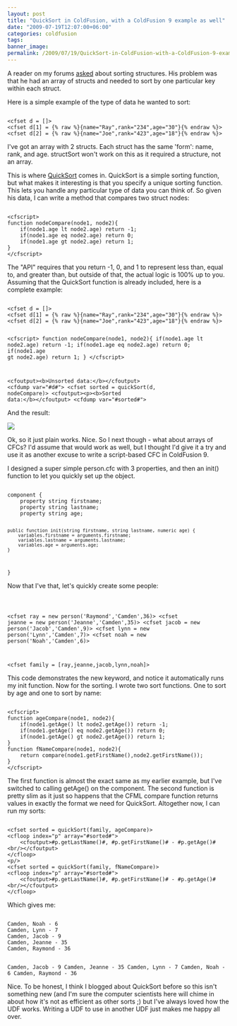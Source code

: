 ```yaml
---
layout: post
title: "QuickSort in ColdFusion, with a ColdFusion 9 example as well"
date: "2009-07-19T12:07:00+06:00"
categories: coldfusion 
tags: 
banner_image: 
permalink: /2009/07/19/QuickSort-in-ColdFusion-with-a-ColdFusion-9-example-as-well
---
```


A reader on my forums <a href="http://www.raymondcamden.com/forums/messages.cfm?threadid=7A673595-E927-C5E4-2DCFFC748B0E6AF0">asked</a> about sorting structures. His problem was that he had an array of structs and needed to sort by one particular key within each struct.
<!--more-->
Here is a simple example of the type of data he wanted to sort:

<code>
&lt;cfset d = []&gt;
&lt;cfset d[1] = {% raw %}{name="Ray",rank="234",age="30"}{% endraw %}&gt;
&lt;cfset d[2] = {% raw %}{name="Joe",rank="423",age="18"}{% endraw %}&gt;
</code>

I've got an array with 2 structs. Each struct has the same 'form': name, rank, and age. structSort won't work on this as it required a structure, not an array. 

This is where <a href="http://www.cflib.org/udf/quicksort">QuickSort</a> comes in. QuickSort is a simple sorting function, but what makes it interesting is that you specify a unique sorting function. This lets you handle any particular type of data you can think of. So given his data, I can write a method that compares two struct nodes:

<code>
&lt;cfscript&gt;
function nodeCompare(node1, node2){
	if(node1.age lt node2.age) return -1;
	if(node1.age eq node2.age) return 0;
	if(node1.age gt node2.age) return 1;
}
&lt;/cfscript&gt;
</code>

The "API" requires that you return -1, 0, and 1 to represent less than, equal to, and greater than, but outside of that, the actual logic is 100% up to you. Assuming that the QuickSort function is already included, here is a complete example:

<code>
&lt;cfset d = []&gt;
&lt;cfset d[1] = {% raw %}{name="Ray",rank="234",age="30"}{% endraw %}&gt;
&lt;cfset d[2] = {% raw %}{name="Joe",rank="423",age="18"}{% endraw %}&gt;

&lt;cfscript&gt;
function nodeCompare(node1, node2){
	if(node1.age lt node2.age) return -1;
	if(node1.age eq node2.age) return 0;
	if(node1.age gt node2.age) return 1;
}
&lt;/cfscript&gt;

&lt;cfoutput&gt;&lt;b&gt;Unsorted data:&lt;/b&gt;&lt;/cfoutput&gt;
&lt;cfdump var="#d#"&gt;
&lt;cfset sorted = quickSort(d, nodeCompare)&gt;
&lt;cfoutput&gt;&lt;p&gt;&lt;b&gt;Sorted data:&lt;/b&gt;&lt;/cfoutput&gt;
&lt;cfdump var="#sorted#"&gt;
</code>

And the result:

<img src="https://static.raymondcamden.com/images/cfjedi//Picture 248.png">

Ok, so it just plain works. Nice. So I next though - what about arrays of CFCs? I'd assume that would work as well, but I thought I'd give it a try and use it as another excuse to write a script-based CFC in ColdFusion 9.

I designed a super simple person.cfc with 3 properties, and then an init() function to let you quickly set up the object.

<code>
component {
	property string firstname;
	property string lastname;
	property string age;
	
	public function init(string firstname, string lastname, numeric age) {
		variables.firstname = arguments.firstname;
		variables.lastname = arguments.lastname;
		variables.age = arguments.age;
	}
}
</code>

Now that I've that, let's quickly create some people:

<code>

&lt;cfset ray = new person('Raymond','Camden',36)&gt;
&lt;cfset jeanne = new person('Jeanne','Camden',35)&gt;
&lt;cfset jacob = new person('Jacob','Camden',9)&gt;
&lt;cfset lynn = new person('Lynn','Camden',7)&gt;
&lt;cfset noah = new person('Noah','Camden',6)&gt;

&lt;cfset family = [ray,jeanne,jacob,lynn,noah]&gt;
</code>

This code demonstrates the new keyword, and notice it automatically runs my init function. Now for the sorting. I wrote two sort functions. One to sort by age and one to sort by name:

<code>
&lt;cfscript&gt;
function ageCompare(node1, node2){
	if(node1.getAge() lt node2.getAge()) return -1;
	if(node1.getAge() eq node2.getAge()) return 0;
	if(node1.getAge() gt node2.getAge()) return 1;
}
function fNameCompare(node1, node2){
	return compare(node1.getFirstName(),node2.getFirstName());
}
&lt;/cfscript&gt;
</code>

The first function is almost the exact same as my earlier example, but I've switched to calling getAge() on the component. The second function is pretty slim as it just so happens that the CFML compare function returns values in exactly the format we need for QuickSort. Altogether now, I can run my sorts:

<code>
&lt;cfset sorted = quickSort(family, ageCompare)&gt;
&lt;cfloop index="p" array="#sorted#"&gt;
	&lt;cfoutput&gt;#p.getLastName()#, #p.getFirstName()# - #p.getAge()#&lt;br/&gt;&lt;/cfoutput&gt;
&lt;/cfloop&gt;
&lt;p/&gt;
&lt;cfset sorted = quickSort(family, fNameCompare)&gt;
&lt;cfloop index="p" array="#sorted#"&gt;
	&lt;cfoutput&gt;#p.getLastName()#, #p.getFirstName()# - #p.getAge()#&lt;br/&gt;&lt;/cfoutput&gt;
&lt;/cfloop&gt;
</code>

Which gives me:

<code>
Camden, Noah - 6
Camden, Lynn - 7
Camden, Jacob - 9
Camden, Jeanne - 35
Camden, Raymond - 36

Camden, Jacob - 9
Camden, Jeanne - 35
Camden, Lynn - 7
Camden, Noah - 6
Camden, Raymond - 36
</code>

Nice. To be honest, I think I blogged about QuickSort before so this isn't something new (and I'm sure the computer scientists here will chime in about how it's not as efficient as other sorts ;) but I've always loved how the UDF works. Writing a UDF to use in another UDF just makes me happy all over.